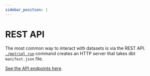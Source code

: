 ```yaml
---
sidebar_position: 1
---
```


# REST API

The most common way to interact with datasets is via the REST API. [`./metriql run`](/metriql-cli/run) command creates an HTTP server that takes dbt `manifest.json` file.

[See the API endpoints here](/rest-api-endpoints).
